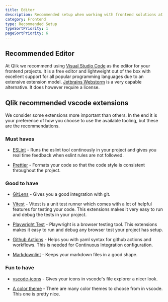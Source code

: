 ```yaml
---
title: Editor
description: Recommended setup when working with frontend solutions at Qlik
category: Frontend
type: Recommended Setup
typeSortPriority: 1
pageSortPriority: 6
---
```


## Recommended Editor

At Qlik we recommend using [Visual Studio Code](https://code.visualstudio.com/) as the editor for your frontend projects.
It is a free editor and lightweight out of the box with excellent support for all popular programming languages due to
an extensive extension model. [Jetbrains Webstorm](https://www.jetbrains.com/webstorm/) is a very capable alternative. It
does however require a license.

## Qlik recommended vscode extensions

We consider some extensions more important than others. In the end it is your preference of how you choose to use the
available tooling, but these are the recommendations.

### Must haves

- [ESLint](https://marketplace.visualstudio.com/items?itemName=dbaeumer.vscode-eslint) - Runs the eslint tool continously
  in your project and gives you real time feedback when eslint rules are not followed.

- [Prettier](https://marketplace.visualstudio.com/items?itemName=esbenp.prettier-vscode) - Formats your code so that the
  code style is consistent throughout the project.

### Good to have

- [GitLens](https://marketplace.visualstudio.com/items?itemName=eamodio.gitlens) - Gives you a good integration with git.

- [Vitest](https://marketplace.visualstudio.com/items?itemName=ZixuanChen.vitest-explorer) - Vitest is a unit test runner
  which comes with a lot of helpful features for testing your code. This extensions makes it very easy to run and debug
  the tests in your project.

- [Playwright Test](https://marketplace.visualstudio.com/items?itemName=ms-playwright.playwright) - Playwright is a browser
  testing tool. This extensions makes it easy to run and debug any browser test your project has setup.

- [Github Actions](https://marketplace.visualstudio.com/items?itemName=GitHub.vscode-github-actions) - Helps you with yaml
  syntax for github actions and workflows. This is needed for Continuous Integration configuration.

- [Markdownlint](https://marketplace.visualstudio.com/items?itemName=DavidAnson.vscode-markdownlint) - Keeps your markdown
  files in a good shape.

### Fun to have

- [vscode-icons](https://marketplace.visualstudio.com/items?itemName=vscode-icons-team.vscode-icons) - Gives your icons
  in vscode's file explorer a nicer look.

- [A color theme](https://marketplace.visualstudio.com/items?itemName=dustinsanders.an-old-hope-theme-vscode) - There
  are many color themes to choose from in vscode. This one is pretty nice.
